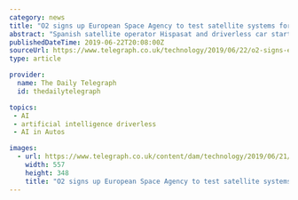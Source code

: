 ```yaml
---
category: news
title: "O2 signs up European Space Agency to test satellite systems for driverless cars in Oxfordshire"
abstract: "Spanish satellite operator Hispasat and driverless car start-ups to design systems that route traffic and road data to connected cars. While autonomous cars will largely be guided by on-board artificial intelligence, they will also take on data from ..."
publishedDateTime: 2019-06-22T20:08:00Z
sourceUrl: https://www.telegraph.co.uk/technology/2019/06/22/o2-signs-european-space-agency-test-satellite-systems-driverless/
type: article

provider:
  name: The Daily Telegraph
  id: thedailytelegraph

topics:
 - AI
 - artificial intelligence driverless
 - AI in Autos

images:
  - url: https://www.telegraph.co.uk/content/dam/technology/2019/06/21/image001-1-xlarge_trans_NvBQzQNjv4BqAmLDJTB6ZptGPwmITY_63043AhtfZKuSYaGbjRreIbU.jpg
    width: 557
    height: 348
    title: "O2 signs up European Space Agency to test satellite systems for driverless cars in Oxfordshire"
---
```

